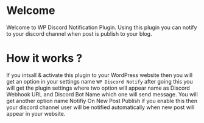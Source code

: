 # Welcome

Welcome to WP Discord Notification Plugin. Using this plugin you can notify to your discord channel when post is publish to your blog.

# How it works ?

If you intsall & activate this plugin to your WordPress website then you will get an option in your settings name `WP Discord Notify` after going this you will get the plugin settings where two option will appear name as Discord Webhook URL and Discord Bot Name which one will send message. You will get another option name Notifiy On New Post Publish if you enable this then your discord channel user will be notified automatically when new post will appear in your website.
